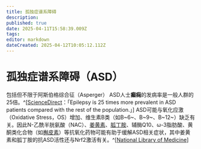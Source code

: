 ```yaml
---
title: 孤独症谱系障碍
description: 
published: true
date: 2025-04-11T15:58:39.009Z
tags: 
editor: markdown
dateCreated: 2025-04-12T10:05:12.112Z
---
```


# 孤独症谱系障碍（ASD）
包括但不限于阿斯伯格综合征（Asperger）
ASD人士**癫痫**的发病率是一般人群的25倍。^[[ScienceDirect](https://www.sciencedirect.com/science/article/pii/S0006899324001318#s0050)：「Epilepsy is 25 times more prevalent in ASD patients compared with the rest of the population.」]
ASD可能与氧化应激（Oxidative Stress，OS）增加、维生素B类（如B~6~、B~9~、B~12~）缺乏有关。因此N-乙酰半胱氨酸（NAC）、[姜黄素](/drug/姜黄素)、[胍丁胺](/drug/二甲双胍#一些事项)、辅酶Q10、ω-3脂肪酸、黄酮类化合物（如[槲皮素](/drug/槲皮素)）等抗氧化药物可能有助于缓解ASD相关症状，其中姜黄素和胍丁胺的抗ASD活性还与Nrf2激活有关。^[[National Library of Medicine](https://pmc.ncbi.nlm.nih.gov/articles/PMC8921264/)]
